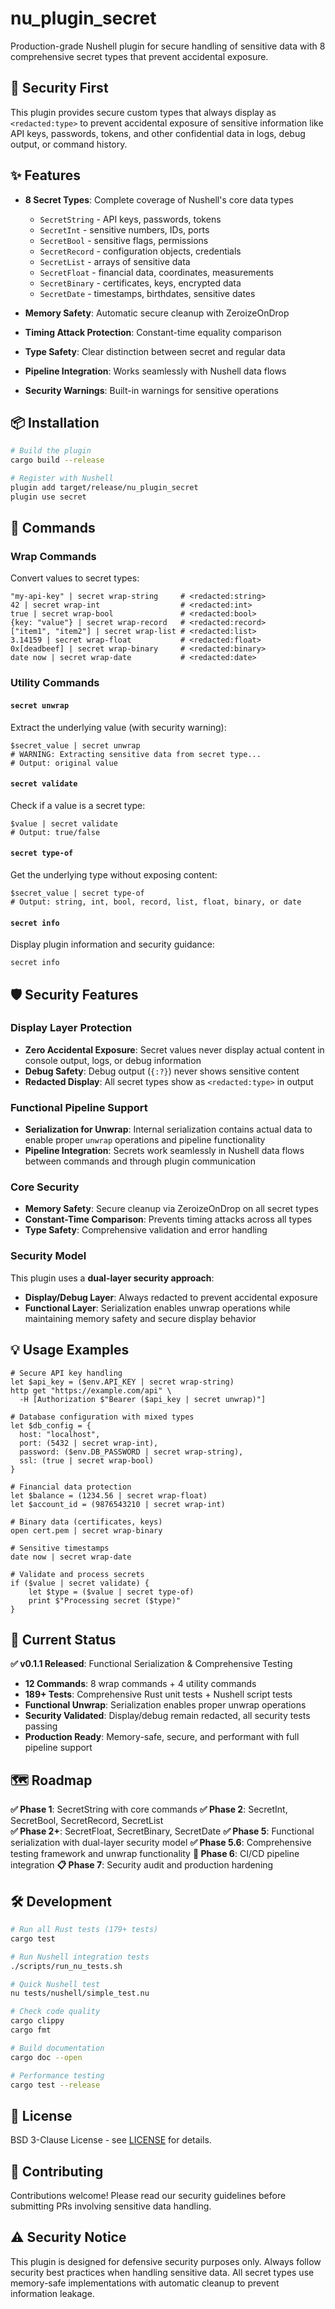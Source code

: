 # nu_plugin_secret

Production-grade Nushell plugin for secure handling of sensitive data with 8
comprehensive secret types that prevent accidental exposure.

## 🔐 Security First

This plugin provides secure custom types that always display as
`<redacted:type>` to prevent accidental exposure of sensitive information like
API keys, passwords, tokens, and other confidential data in logs, debug output,
or command history.

## ✨ Features

- **8 Secret Types**: Complete coverage of Nushell's core data types
  - `SecretString` - API keys, passwords, tokens
  - `SecretInt` - sensitive numbers, IDs, ports
  - `SecretBool` - sensitive flags, permissions
  - `SecretRecord` - configuration objects, credentials
  - `SecretList` - arrays of sensitive data
  - `SecretFloat` - financial data, coordinates, measurements
  - `SecretBinary` - certificates, keys, encrypted data
  - `SecretDate` - timestamps, birthdates, sensitive dates

- **Memory Safety**: Automatic secure cleanup with ZeroizeOnDrop
- **Timing Attack Protection**: Constant-time equality comparison
- **Type Safety**: Clear distinction between secret and regular data
- **Pipeline Integration**: Works seamlessly with Nushell data flows
- **Security Warnings**: Built-in warnings for sensitive operations

## 📦 Installation

```bash
# Build the plugin
cargo build --release

# Register with Nushell
plugin add target/release/nu_plugin_secret
plugin use secret
```

## 🚀 Commands

### Wrap Commands

Convert values to secret types:

```nushell
"my-api-key" | secret wrap-string     # <redacted:string>
42 | secret wrap-int                  # <redacted:int>
true | secret wrap-bool               # <redacted:bool>
{key: "value"} | secret wrap-record   # <redacted:record>
["item1", "item2"] | secret wrap-list # <redacted:list>
3.14159 | secret wrap-float           # <redacted:float>
0x[deadbeef] | secret wrap-binary     # <redacted:binary>
date now | secret wrap-date           # <redacted:date>
```

### Utility Commands

#### `secret unwrap`

Extract the underlying value (with security warning):

```nushell
$secret_value | secret unwrap
# WARNING: Extracting sensitive data from secret type...
# Output: original value
```

#### `secret validate`

Check if a value is a secret type:

```nushell
$value | secret validate
# Output: true/false
```

#### `secret type-of`

Get the underlying type without exposing content:

```nushell
$secret_value | secret type-of
# Output: string, int, bool, record, list, float, binary, or date
```

#### `secret info`

Display plugin information and security guidance:

```nushell
secret info
```

## 🛡️ Security Features

### Display Layer Protection

- **Zero Accidental Exposure**: Secret values never display actual content in
  console output, logs, or debug information
- **Debug Safety**: Debug output (`{:?}`) never shows sensitive content
- **Redacted Display**: All secret types show as `<redacted:type>` in output

### Functional Pipeline Support

- **Serialization for Unwrap**: Internal serialization contains actual data to
  enable proper `unwrap` operations and pipeline functionality
- **Pipeline Integration**: Secrets work seamlessly in Nushell data flows
  between commands and through plugin communication

### Core Security

- **Memory Safety**: Secure cleanup via ZeroizeOnDrop on all secret types
- **Constant-Time Comparison**: Prevents timing attacks across all types
- **Type Safety**: Comprehensive validation and error handling

### Security Model

This plugin uses a **dual-layer security approach**:

- **Display/Debug Layer**: Always redacted to prevent accidental exposure
- **Functional Layer**: Serialization enables unwrap operations while maintaining
  memory safety and secure display behavior

## 💡 Usage Examples

```nushell
# Secure API key handling
let $api_key = ($env.API_KEY | secret wrap-string)
http get "https://example.com/api" \
  -H [Authorization $"Bearer ($api_key | secret unwrap)"]

# Database configuration with mixed types
let $db_config = {
  host: "localhost",
  port: (5432 | secret wrap-int),
  password: ($env.DB_PASSWORD | secret wrap-string),
  ssl: (true | secret wrap-bool)
}

# Financial data protection
let $balance = (1234.56 | secret wrap-float)
let $account_id = (9876543210 | secret wrap-int)

# Binary data (certificates, keys)
open cert.pem | secret wrap-binary

# Sensitive timestamps
date now | secret wrap-date

# Validate and process secrets
if ($value | secret validate) {
    let $type = ($value | secret type-of)
    print $"Processing secret ($type)"
}
```

## 🎯 Current Status

**✅ v0.1.1 Released**: Functional Serialization & Comprehensive Testing

- **12 Commands**: 8 wrap commands + 4 utility commands  
- **189+ Tests**: Comprehensive Rust unit tests + Nushell script tests
- **Functional Unwrap**: Serialization enables proper unwrap operations
- **Security Validated**: Display/debug remain redacted, all security tests passing
- **Production Ready**: Memory-safe, secure, and performant with full pipeline support

## 🗺️ Roadmap

**✅ Phase 1**: SecretString with core commands
**✅ Phase 2**: SecretInt, SecretBool, SecretRecord, SecretList  
**✅ Phase 2+**: SecretFloat, SecretBinary, SecretDate
**✅ Phase 5**: Functional serialization with dual-layer security model
**✅ Phase 5.6**: Comprehensive testing framework and unwrap functionality
**🔄 Phase 6**: CI/CD pipeline integration
**📋 Phase 7**: Security audit and production hardening

## 🛠️ Development

```bash
# Run all Rust tests (179+ tests)
cargo test

# Run Nushell integration tests
./scripts/run_nu_tests.sh

# Quick Nushell test
nu tests/nushell/simple_test.nu

# Check code quality
cargo clippy
cargo fmt

# Build documentation
cargo doc --open

# Performance testing
cargo test --release
```

## 📄 License

BSD 3-Clause License - see [LICENSE](LICENSE) for details.

## 🤝 Contributing

Contributions welcome! Please read our security guidelines before submitting
PRs involving sensitive data handling.

## ⚠️ Security Notice

This plugin is designed for defensive security purposes only. Always follow
security best practices when handling sensitive data. All secret types use
memory-safe implementations with automatic cleanup to prevent information
leakage.
